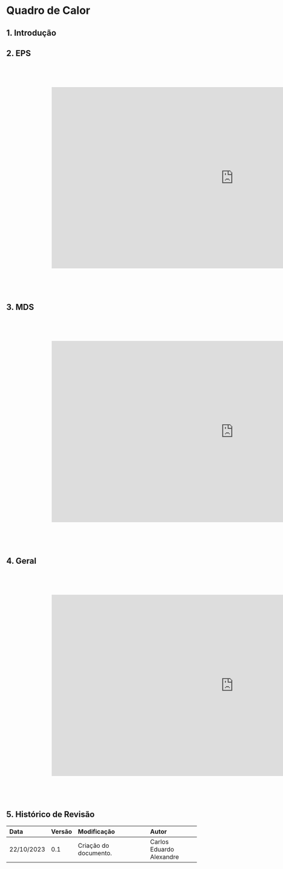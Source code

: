 # Quadro de Calor
<style>body {text-align: justify}</style>

## 1. Introdução


## 2. EPS

<iframe width="1200" height="600" style="-webkit-transform:scale(0.8);-moz-transform-scale(0.8);" frameborder="0" scrolling="yes" src="https://docs.google.com/spreadsheets/d/e/2PACX-1vQAoc3RFthsaOfvaQ8UBKS6Fn-zJp1PBlwgNwb49r2Ym0qGy8azYo6IP6RV6_HVEw/pubhtml?gid=1830544317&amp;single=true&amp;widget=true&amp;headers=false"></iframe>

## 3. MDS

<iframe width="1200" height="600" style="-webkit-transform:scale(0.8);-moz-transform-scale(0.8);" frameborder="0" scrolling="yes" src="https://docs.google.com/spreadsheets/d/e/2PACX-1vQAoc3RFthsaOfvaQ8UBKS6Fn-zJp1PBlwgNwb49r2Ym0qGy8azYo6IP6RV6_HVEw/pubhtml?gid=1830544317&amp;single=true&amp;widget=true&amp;headers=false"></iframe>

## 4. Geral

<iframe width="1200" height="600" style="-webkit-transform:scale(0.8);-moz-transform-scale(0.8);" frameborder="0" scrolling="yes" src="https://docs.google.com/spreadsheets/d/e/2PACX-1vQAoc3RFthsaOfvaQ8UBKS6Fn-zJp1PBlwgNwb49r2Ym0qGy8azYo6IP6RV6_HVEw/pubhtml?gid=1830544317&amp;single=true&amp;widget=true&amp;headers=false"></iframe>

## 5. Histórico de Revisão
| Data       | Versão | Modificação                     | Autor        |
| :--------- | :----- | :------------------------------ | :----------- |
| 22/10/2023 | 0.1    | Criação do documento.          | Carlos Eduardo <br> Alexandre |